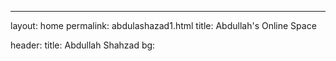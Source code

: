 ---
layout: home
permalink: abdulashazad1.html
title: Abdullah's Online Space

header:
  title: Abdullah Shahzad
  bg: 
